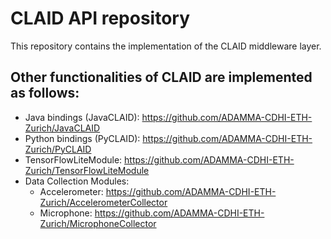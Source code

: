 # CLAID API repository
This repository contains the implementation of the CLAID middleware layer.

## Other functionalities of CLAID are implemented as follows:

- Java bindings (JavaCLAID): https://github.com/ADAMMA-CDHI-ETH-Zurich/JavaCLAID
- Python bindings (PyCLAID): https://github.com/ADAMMA-CDHI-ETH-Zurich/PyCLAID
- TensorFlowLiteModule: https://github.com/ADAMMA-CDHI-ETH-Zurich/TensorFlowLiteModule 
- Data Collection Modules: 
  - Accelerometer: https://github.com/ADAMMA-CDHI-ETH-Zurich/AccelerometerCollector
  - Microphone: https://github.com/ADAMMA-CDHI-ETH-Zurich/MicrophoneCollector
